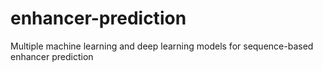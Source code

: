 # enhancer-prediction
Multiple machine learning and deep learning models for sequence-based enhancer prediction
